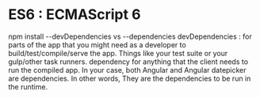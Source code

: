 # ES6 : ECMAScript 6

 npm install --devDependencies vs --dependencies
devDependencies : for parts of the app that you might need as a developer to build/test/compile/serve the app. Things like your test suite or your gulp/other task runners.
dependency for anything that the client needs to run the compiled app. In your case, both Angular and Angular datepicker are dependencies. In other words, They are the dependencies to be run in the runtime.

